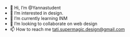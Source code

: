 - 👋 Hi, I’m @Yannastudent
- 👀 I’m interested in design.
- 🌱 I’m currently learning INM
- 💞️ I’m looking to collaborate on web design
- 📫 How to reach me tati.supermagic.design@gmail.com

<!---
Yannastudent/Yannastudent is a ✨ special ✨ repository because its `README.md` (this file) appears on your GitHub profile.
You can click the Preview link to take a look at your changes.
--->
